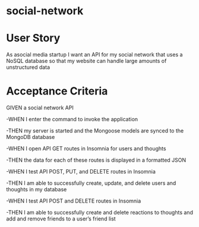 # social-network

# User Story
As asocial media startup I want an API for my social network that uses a NoSQL database so that my website can handle large amounts of unstructured data

# Acceptance Criteria
GIVEN a social network API

-WHEN I enter the command to invoke the application

-THEN my server is started and the Mongoose models are synced to the MongoDB database

-WHEN I open API GET routes in Insomnia for users and thoughts

-THEN the data for each of these routes is displayed in a formatted JSON

-WHEN I test API POST, PUT, and DELETE routes in Insomnia

-THEN I am able to successfully create, update, and delete users and thoughts in my database

-WHEN I test API POST and DELETE routes in Insomnia

-THEN I am able to successfully create and delete reactions to thoughts and add and remove friends to a user’s friend list
